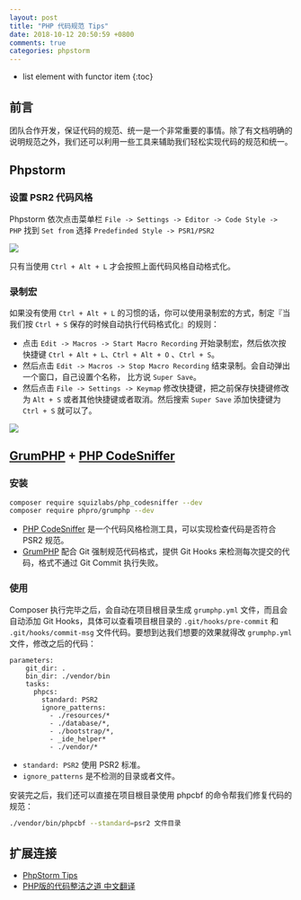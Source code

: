 ```yaml
---
layout: post
title: "PHP 代码规范 Tips"
date: 2018-10-12 20:50:59 +0800
comments: true
categories: phpstorm
---
```

* list element with functor item
{:toc}

## 前言

团队合作开发，保证代码的规范、统一是一个非常重要的事情。除了有文档明确的说明规范之外，我们还可以利用一些工具来辅助我们轻松实现代码的规范和统一。

<!--more-->

## Phpstorm


### 设置 PSR2 代码风格

Phpstorm 依次点击菜单栏 `File -> Settings -> Editor -> Code Style -> PHP` 找到 `Set from` 选择 `Predefinded Style -> PSR1/PSR2`

![](https://blog-1251237404.cos.ap-guangzhou.myqcloud.com/20190424163723.png)


只有当使用 `Ctrl + Alt + L` 才会按照上面代码风格自动格式化。

### 录制宏

如果没有使用 `Ctrl + Alt + L` 的习惯的话，你可以使用录制宏的方式，制定『当我们按 `Ctrl + S` 保存的时候自动执行代码格式化』的规则：


- 点击 `Edit -> Macros -> Start Macro Recording` 开始录制宏，然后依次按快捷键 `Ctrl + Alt + L`、`Ctrl + Alt + O` 、`Ctrl + S`。
- 然后点击 `Edit -> Macros -> Stop Macro Recording` 结束录制。会自动弹出一个窗口，自己设置个名称， 比方说 `Super Save`。
- 然后点击 `File -> Settings -> Keymap` 修改快捷键，把之前保存快捷键修改为 `Alt + S` 或者其他快捷键或者取消。然后搜索 `Super Save` 添加快捷键为 `Ctrl + S` 就可以了。

![](https://blog-1251237404.cos.ap-guangzhou.myqcloud.com/20190424162037.png)

## [GrumPHP](https://github.com/phpro/grumphp) + [PHP CodeSniffer](https://github.com/squizlabs/PHP_CodeSniffer)

### 安装

```sh
composer require squizlabs/php_codesniffer --dev
composer require phpro/grumphp --dev
```

- [PHP CodeSniffer](https://github.com/squizlabs/PHP_CodeSniffer) 是一个代码风格检测工具，可以实现检查代码是否符合 PSR2 规范。
- [GrumPHP](https://github.com/phpro/grumphp) 配合 Git 强制规范代码格式，提供 Git Hooks 来检测每次提交的代码，格式不通过 Git Commit 执行失败。


### 使用

Composer 执行完毕之后，会自动在项目根目录生成 `grumphp.yml` 文件，而且会自动添加 Git Hooks，具体可以查看项目根目录的 `.git/hooks/pre-commit` 和 `.git/hooks/commit-msg` 文件代码。要想到达我们想要的效果就得改 `grumphp.yml` 文件，修改之后的代码：

```
parameters:
    git_dir: .
    bin_dir: ./vendor/bin
    tasks:
      phpcs:
        standard: PSR2
        ignore_patterns:
          - ./resources/*
          - ./database/*,
          - ./bootstrap/*,
          - _ide_helper*
          - ./vendor/*
```

- `standard: PSR2` 使用 PSR2 标准。
- `ignore_patterns` 是不检测的目录或者文件。


安装完之后，我们还可以直接在项目根目录使用 phpcbf 的命令帮我们修复代码的规范：

```sh
./vendor/bin/phpcbf --standard=psr2 文件目录
```

## 扩展连接

- [PhpStorm Tips](https://phpstorm.tips/)
- [PHP版的代码整洁之道 中文翻译](https://github.com/php-cpm/clean-code-php)